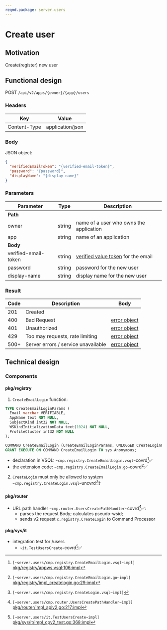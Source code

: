 ```yaml
---
reqmd.package: server.users
---
```


# Create user

## Motivation

Create(register) new user

## Functional design

POST `/api/v2/apps/{owner}/{app}/users`

### Headers

| Key | Value |
| --- | --- |
| Content-Type | application/json |

### Body

JSON object:

```json
{
  "verifiedEmailToken": "{verified-email-token}",
  "password": "{password}",
  "displayName": "{display-name}"
}
```

### Parameters

| Parameter | Type | Description |
| --- | --- | --- |
| **Path** | | |
| owner | string | name of a user who owns the application |
| app | string | name of an application |
| **Body** | | |
| verified-email-token | string | [verified value token](../vsql/ver-fields.md) for the email |
| password | string | password for the new user |
| display-name | string | display name for the new user |

### Result

| Code | Description | Body |
| --- | --- | --- |
| 201 | Created | |
| 400 | Bad Request | [error object](errors.md) |
| 401 | Unauthorized | [error object](errors.md) |
| 429 | Too may requests, rate limiting | [error object](errors.md) |
| 500+ | Server errors / service unavailable | [error object](errors.md) |

## Technical design

### Components

#### pkg/registry

1) `CreateEmailLogin` function:

```sql
TYPE CreateEmailLoginParams (
  Email varchar VERIFIABLE,
  AppName text NOT NULL,
  SubjectKind int32 NOT NULL,
  WSKindInitializationData text(1024) NOT NULL,
  ProfileCluster int32 NOT NULL
);

COMMAND CreateEmailLogin (CreateEmailLoginParams, UNLOGGED CreateLoginUnloggedParams);
GRANT EXECUTE ON COMMAND CreateEmailLogin TO sys.Anonymous;
```

- declaration in VSQL: `~cmp.registry.CreateEmailLogin.vsql~`covrd[^1]✅
- the extension code: `~cmp.registry.CreateEmailLogin.go~`covrd[^2]✅

2) `CreateLogin` must only be allowed to system `~cmp.registry.CreateLogin.vsql~`uncvrd[^3]❓

#### pkg/router

- URL path handler `~cmp.router.UsersCreatePathHandler~`covrd[^4]✅:
  - parses the request Body; calculates pseudo-wsid;
  - sends v2 request `c.registry.CreateLogin` to Command Processor

#### pkg/sys/it

- integration test for /users
  - `~it.TestUsersCreate~`covrd[^5]✅

[^1]: `[~server.users/cmp.registry.CreateEmailLogin.vsql~impl]` [pkg/registry/appws.vsql:106:impl](https://github.com/voedger/voedger/blob/main/pkg/registry/appws.vsql#L106)
[^2]: `[~server.users/cmp.registry.CreateEmailLogin.go~impl]` [pkg/registry/impl_createlogin.go:29:impl](https://github.com/voedger/voedger/blob/main/pkg/registry/impl_createlogin.go#L29)
[^3]: `[~server.users/cmp.registry.CreateLogin.vsql~impl]`
[^4]: `[~server.users/cmp.router.UsersCreatePathHandler~impl]` [pkg/router/impl_apiv2.go:217:impl](https://github.com/voedger/voedger/blob/main/pkg/router/impl_apiv2.go#L217)
[^5]: `[~server.users/it.TestUsersCreate~impl]` [pkg/sys/it/impl_cpv2_test.go:368:impl](https://github.com/voedger/voedger/blob/main/pkg/sys/it/impl_cpv2_test.go#L368)

